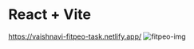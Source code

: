 # React + Vite 

https://vaishnavi-fitpeo-task.netlify.app/
![fitpeo-img](https://github.com/user-attachments/assets/459570aa-ffdd-45f5-a0fe-298e2b16cb97)

